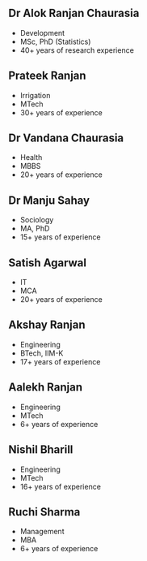 ## Dr Alok Ranjan Chaurasia
* Development
* MSc, PhD (Statistics)
* 40+ years of research experience

## Prateek Ranjan
* Irrigation  
* MTech  
* 30+ years of experience  

## Dr Vandana Chaurasia 
* Health  
* MBBS  
* 20+ years of experience 

## Dr Manju Sahay
* Sociology
* MA, PhD
* 15+ years of experience

## Satish Agarwal
* IT 
* MCA 
* 20+ years of experience 

## Akshay Ranjan
* Engineering
* BTech, IIM-K
* 17+ years of experience 

## Aalekh Ranjan
* Engineering
* MTech
* 6+ years of experience

## Nishil Bharill
* Engineering
* MTech
* 16+ years of experience

## Ruchi Sharma
* Management
* MBA
* 6+ years of experience